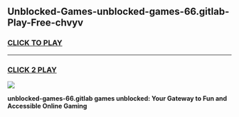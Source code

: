 
## Unblocked-Games-unblocked-games-66.gitlab-Play-Free-chvyv
<h3>
<a href="https://premium76.site?title=unblocked-games-66.gitlab&ref=17A">CLICK TO PLAY</a></h3>
<hr>

<h3>
<a href="https://premium76.site?title=unblocked-games-66.gitlab&ref=17A">CLICK 2 PLAY</a>
  
</h3>

<a href="https://premium76.site?title=unblocked-games-66.gitlab&ref=17A"><img src="https://clearcache.store/games.png"></a>


**unblocked-games-66.gitlab games unblocked: Your Gateway to Fun and Accessible Online Gaming**
